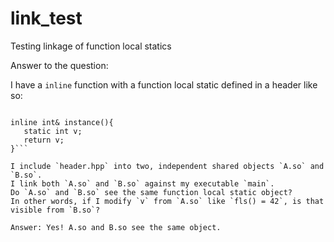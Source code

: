 # link_test
Testing linkage of function local statics

Answer to the question:

I have a `inline` function with a function local static defined in a header like so:

```///< singleton.hpp

inline int& instance(){
   static int v;
   return v;
}```

I include `header.hpp` into two, independent shared objects `A.so` and `B.so`. 
I link both `A.so` and `B.so` against my executable `main`. 
Do `A.so` and `B.so` see the same function local static object? 
In other words, if I modify `v` from `A.so` like `fls() = 42`, is that visible from `B.so`?

Answer: Yes! A.so and B.so see the same object. 
